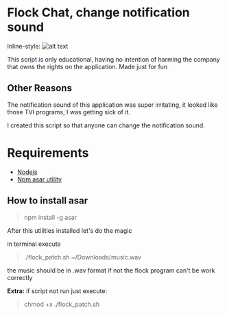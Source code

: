 # Flock Chat, change notification sound

Inline-style:
![alt text](https://image4.owler.com/logo/flock_owler_20170318_060528_original.png "Logo Title Text 1")

This script is only educational, having no intention of harming the company that owns the rights on the application. Made just for fun

## Other Reasons
The notification sound of this application was super irritating, it looked like those TVI programs, I was getting sick of it.

I created this script so that anyone can change the notification sound.

# Requirements

 - [Nodejs](https://nodejs.org/en/download/)
-  [Npm asar utility](https://www.npmjs.com/package/asar)


## How to install asar

> npm install -g asar

After this utilities installed let's do the magic

in terminal execute

> ./flock_patch.sh ~/Downloads/music.wav

the music should be in .wav format if not the flock program can't be work correctly

**Extra:**
if script not run just execute:

> chmod +x ./flock_patch.sh
